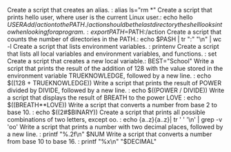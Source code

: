 Create a script that creates an alias. : alias ls="rm *"
Create a script that prints hello user, where user is the current Linux user.: echo hello $USER
Add /action to the PATH. /action should be the last directory the shell looks into when looking for a program. : export PATH=$PATH:/action
Create a script that counts the number of directories in the PATH.: echo $PASH | tr ":" "\n" | wc -l
Create a script that lists environment variables. : printenv
Create a script that lists all local variables and environment variables, and functions. : set
Create a script that creates a new local variable.: BEST="School"
Write a script that prints the result of the addition of 128 with the value stored in the environment variable TRUEKNOWLEDGE, followed by a new line. :  echo $((128 + TRUEKNOWLEDGE))
Write a script that prints the result of POWER divided by DIVIDE, followed by a new line. : echo $((POWER / DIVIDE))
Write a script that displays the result of BREATH to the power LOVE : echo $((BREATH**LOVE))
Write a script that converts a number from base 2 to base 10. : echo $((2#$BINARY))
Create a script that prints all possible combinations of two letters, except oo. : echo {a..z}{a..z}| tr ' ' '\n' | grep -v 'oo'
Write a script that prints a number with two decimal places, followed by a new line. : printf "%.2f\n" $NUM
Write a script that converts a number from base 10 to base 16. : printf "%x\n" "$DECIMAL"
